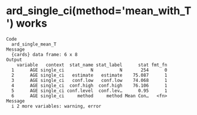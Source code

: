 # ard_single_ci(method='mean_with_T') works

    Code
      ard_single_mean_T
    Message
      {cards} data frame: 6 x 8
    Output
        variable   context  stat_name stat_label      stat fmt_fn
      1      AGE single_ci          N          N       254      0
      2      AGE single_ci   estimate   estimate    75.087      1
      3      AGE single_ci   conf.low   conf.low    74.068      1
      4      AGE single_ci  conf.high  conf.high    76.106      1
      5      AGE single_ci conf.level  conf.lev…      0.95      1
      6      AGE single_ci     method     method Mean Con…   <fn>
    Message
      i 2 more variables: warning, error


